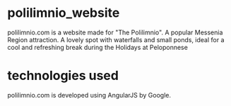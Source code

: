polilimnio_website
==================

polilimnio.com is a website made for "The Polilimnio". Α popular Messenia Region attraction. A lovely spot with waterfalls and small ponds, ideal for a cool and refreshing break during the Holidays at Peloponnese

technologies used
=================
polilimnio.com is developed using AngularJS by Google.